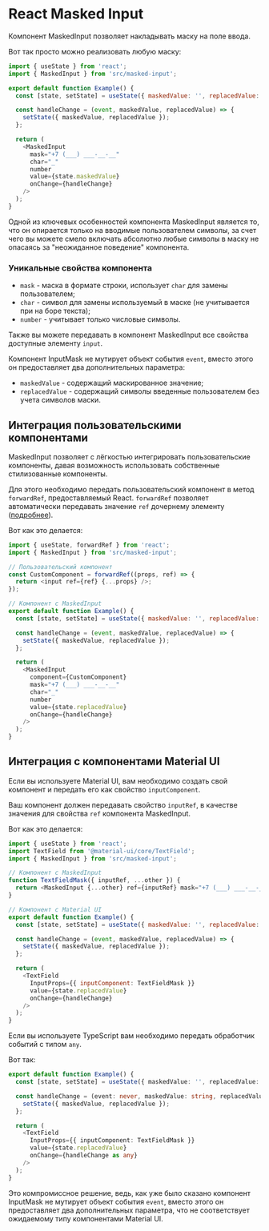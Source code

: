 # React Masked Input

Компонент MaskedInput позволяет накладывать маску на поле ввода.

Вот так просто можно реализовать любую маску:

```javascript
import { useState } from 'react';
import { MaskedInput } from 'src/masked-input';

export default function Example() {
  const [state, setState] = useState({ maskedValue: '', replacedValue: '' });

  const handleChange = (event, maskedValue, replacedValue) => {
    setState({ maskedValue, replacedValue });
  };

  return (
    <MaskedInput
      mask="+7 (___) ___-__-__"
      char="_"
      number
      value={state.maskedValue}
      onChange={handleChange}
    />
  );
}
```

Одной из ключевых особенностей компонента MaskedInput является то, что он опирается только на вводимые пользователем символы, за счет чего вы можете смело включать абсолютно любые символы в маску не опасаясь за "неожиданное поведение" компонента.

### Уникальные свойства компонента

- `mask` - маска в формате строки, использует `char` для замены пользователем;
- `char` - символ для замены используемый в маске (не учитывается при на боре текста);
- `number` - учитывает только числовые символы.

Также вы можете передавать в компонент MaskedInput все свойства доступные элементу `input`.

Компонент InputMask не мутирует объект события `event`, вместо этого он предоставляет два дополнительных параметра:

- `maskedValue` - содержащий маскированное значение;
- `replacedValue` - содержащий символы введенные пользователем без учета символов маски.

## Интеграция пользовательскими компонентами

MaskedInput позволяет с лёгкостью интегрировать пользовательские компоненты, давая возможность использовать собственные стилизованные компоненты.

Для этого необходимо передать пользовательский компонент в метод `forwardRef`, предоставляемый React. `forwardRef` позволяет автоматически передавать значение `ref` дочернему элементу ([подробнее](https://ru.reactjs.org/docs/forwarding-refs.html)).

Вот как это делается:

```javascript
import { useState, forwardRef } from 'react';
import { MaskedInput } from 'src/masked-input';

// Пользовательский компонент
const CustomComponent = forwardRef((props, ref) => {
  return <input ref={ref} {...props} />;
});

// Компонент с MaskedInput
export default function Example() {
  const [state, setState] = useState({ maskedValue: '', replacedValue: '' });

  const handleChange = (event, maskedValue, replacedValue) => {
    setState({ maskedValue, replacedValue });
  };

  return (
    <MaskedInput
      component={CustomComponent}
      mask="+7 (___) ___-__-__"
      char="_"
      number
      value={state.replacedValue}
      onChange={handleChange}
    />
  );
}
```

## Интеграция с компонентами Material UI

Если вы используете Material UI, вам необходимо создать свой компонент и передать его как свойство `inputComponent`.

Ваш компонент должен передавать свойство `inputRef`, в качестве значения для свойства `ref` компонента MaskedInput.

Вот как это делается:

```javascript
import { useState } from 'react';
import TextField from '@material-ui/core/TextField';
import { MaskedInput } from 'src/masked-input';

// Компонент с MaskedInput
function TextFieldMask({ inputRef, ...other }) {
  return <MaskedInput {...other} ref={inputRef} mask="+7 (___) ___-__-__" char="_" number />;
}

// Компонент с Material UI
export default function Example() {
  const [state, setState] = useState({ maskedValue: '', replacedValue: '' });

  const handleChange = (event, maskedValue, replacedValue) => {
    setState({ maskedValue, replacedValue });
  };

  return (
    <TextField
      InputProps={{ inputComponent: TextFieldMask }}
      value={state.replacedValue}
      onChange={handleChange}
    />
  );
}
```

Если вы используете TypeScript вам необходимо передать обработчик событий с типом `any`.

Вот так:

```typescript
export default function Example() {
  const [state, setState] = useState({ maskedValue: '', replacedValue: '' });

  const handleChange = (event: never, maskedValue: string, replacedValue: string) => {
    setState({ maskedValue, replacedValue });
  };

  return (
    <TextField
      InputProps={{ inputComponent: TextFieldMask }}
      value={state.replacedValue}
      onChange={handleChange as any}
    />
  );
}
```

Это компромиссное решение, ведь, как уже было сказано компонент InputMask не мутирует объект события `event`, вместо этого он предоставляет два дополнительных параметра, что не соответствует ожидаемому типу компонентами Material UI.
